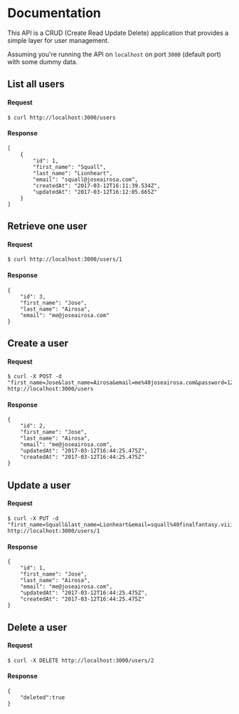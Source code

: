 # Documentation

This API is a CRUD (Create Read Update Delete) application that provides a
simple layer for user management.

Assuming you're running the API on `localhost` on port `3000` (default port)
with some dummy data.

## List all users

#### Request

```
$ curl http://localhost:3000/users
```

#### Response

```
[
    {
        "id": 1,
        "first_name": "Squall",
        "last_name": "Lionheart",
        "email": "squall@joseairosa.com",
        "createdAt": "2017-03-12T16:11:39.534Z",
        "updatedAt": "2017-03-12T16:12:05.665Z"
    }
]
```

## Retrieve one user

#### Request

```
$ curl http://localhost:3000/users/1
```

#### Response

```
{
    "id": 3,
    "first_name": "Jose",
    "last_name": "Airosa",
    "email": "me@joseairosa.com"
}
```

## Create a user

#### Request

```
$ curl -X POST -d "first_name=Jose&last_name=Airosa&email=me%40joseairosa.com&password=12345678" http://localhost:3000/users
```

#### Response

```
{
    "id": 2,
    "first_name": "Jose",
    "last_name": "Airosa",
    "email": "me@joseairosa.com",
    "updatedAt": "2017-03-12T16:44:25.475Z",
    "createdAt": "2017-03-12T16:44:25.475Z"
}
```

## Update a user

#### Request

```
$ curl -X PUT -d "first_name=Squall&last_name=Lionheart&email=squall%40finalfantasy.viii&password=12345678" http://localhost:3000/users/1
```

#### Response

```
{
    "id": 1,
    "first_name": "Jose",
    "last_name": "Airosa",
    "email": "me@joseairosa.com",
    "updatedAt": "2017-03-12T16:44:25.475Z",
    "createdAt": "2017-03-12T16:44:25.475Z"
}
```

## Delete a user

#### Request

```
$ curl -X DELETE http://localhost:3000/users/2
```

#### Response

```
{
    "deleted":true
}
```
